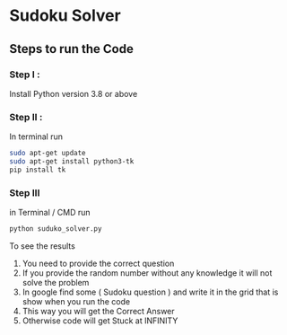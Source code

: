 # Sudoku Solver

## Steps to run the Code

### Step I :
Install Python version 3.8 or above

### Step II :
In terminal run 
```bash
sudo apt-get update
sudo apt-get install python3-tk
pip install tk
```

### Step III 
in Terminal / CMD run
```bash
python suduko_solver.py
```

To see the results 
1. You need to provide the correct question
2. If you provide the random number without any knowledge it will not solve the problem
3. In google find some ( Sudoku question ) and write it in the grid that is show when you run the code 
4. This way you will get the Correct Answer 
5. Otherwise code will get Stuck at INFINITY 